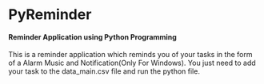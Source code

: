 # PyReminder
#### Reminder Application using Python Programming
This is a reminder application which reminds you of your tasks in the form of a Alarm Music and Notification(Only For Windows). You just need to add your task to the data_main.csv file and run the python file.
